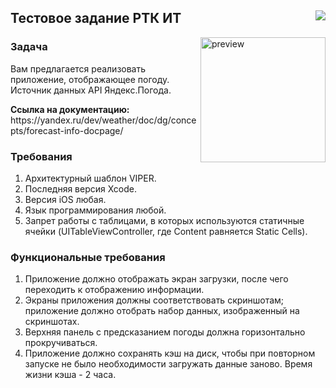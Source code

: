<h2>Тестовое задание РТК ИТ<img src="https://tinyurl.com/9uh9snsc" align="right" /></h2>

<img src="https://media.giphy.com/media/K3hpGCoCeMlBLd9KCe/giphy.gif" alt="preview" width="200" align="right"/>

<h3>Задача</h3>
<p>Вам предлагается реализовать приложение, отображающее погоду.<br>Источник данных API Яндекс.Погода.<p/>
<p><strong>Ссылка на документацию:</strong><br>https://yandex.ru/dev/weather/doc/dg/concepts/forecast-info-docpage/</p>

<h3>Требования</h3>
<p>
<ol>
<li>Архитектурный шаблон VIPER.</li>
<li>Последняя версия Xcode.</li>
<li>Версия iOS любая.</li>
<li>Язык программирования любой.</li>
<li>Запрет работы с таблицами, в которых используются статичные ячейки (UITableViewController, где Content равняется Static Cells).</li>
</ol>
</p>
  
<h3>Функциональные требования</h3>
<p>
<ol>
<li>Приложение должно отображать экран загрузки, после чего переходить к отображению информации.</li>
<li>Экраны приложения должны соответствовать скриншотам; приложение должно отобрать набор данных, изображенный на скриншотах.</li>
<li>Верхняя панель с предсказанием погоды должна горизонтально прокручиваться.</li>
<li>Приложение должно сохранять кэш на диск, чтобы при повторном запуске не было необходимости загружать данные заново. Время жизни кэша - 2 часа.</li>
</ol>
</p>

<!--
<img src="https://i.ibb.co/99c1SW7/RTK-IT-Yandex-Forecast-Example.png" width="auto"/>
-->
